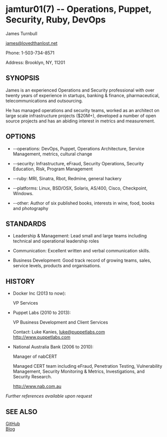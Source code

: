 jamtur01(7) -- Operations, Puppet, Security, Ruby, DevOps
=============

James Turnbull

<james@lovedthanlost.net>

Phone: 1-503-734-8571

Address: 
      Brooklyn, NY, 11201

SYNOPSIS
--------

James is an experienced Operations and Security professional with over twenty years 
of experience in startups, banking & finance, pharmaceutical, telecommunications 
and outsourcing.

He has managed operations and security teams, worked as an architect on large scale 
infrastructure projects ($20M+), developed a number of open source projects and has 
an abiding interest in metrics and measurement.

OPTIONS
-------

  * --operations:
    DevOps, Puppet, Operations Architecture, Service Management, metrics, cultural change

  * --security:
    Infrastructure, eFraud, Security Operations, Security Education, Risk, Program Management 

  * --ruby:
    MRI, Sinatra, Rbot, Redmine, general hackery

  * --platforms:
    Linux, BSD/OSX, Solaris, AS/400, Cisco, Checkpoint, Windows.

  * --other:
    Author of six published books, interests in wine, food, books and photography

STANDARDS
---------

  * Leadership & Management:
    Lead small and large teams including technical and operational leadership roles

  * Communication:
    Excellent written and verbal communication skills.

  * Business Development:
    Good track record of growing teams, sales, service levels, products and organisations.

HISTORY
-------

  * Docker Inc (2013 to now):

    VP Services

  * Puppet Labs (2010 to 2013):

    VP Business Development and Client Services
    
    Contact: Luke Kanies, <luke@puppetlabs.com>
    <http://www.puppetlabs.com>  

  * National Australia Bank (2006 to 2010):

    Manager of nabCERT

    Managed CERT team including eFraud, Penetration Testing, Vulnerability Management, 
    Security Monitoring & Metrics, Investigations, and Security Research.

    <http://www.nab.com.au>  

_Further references available upon request_

SEE ALSO
--------

[GitHub](http://github.com/jamtur01)  
[Blog](http://www.kartar.net)  
